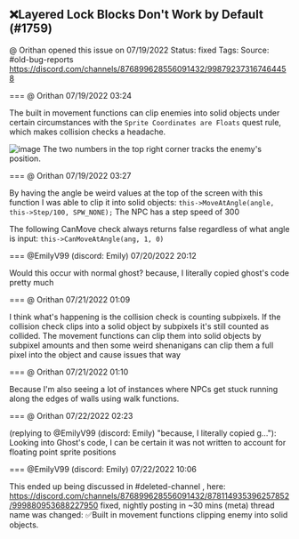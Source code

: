 ## ❌Layered Lock Blocks Don't Work by Default (#1759)
@ Orithan opened this issue on 07/19/2022
Status: fixed
Tags: 
Source: #old-bug-reports https://discord.com/channels/876899628556091432/998792373167464458


=== @ Orithan 07/19/2022 03:24

The built in movement functions can clip enemies into solid objects under certain circumstances with the ``Sprite Coordinates are Floats`` quest rule, which makes collision checks a headache.

![image](https://cdn.discordapp.com/attachments/998792373167464458/998792435377373284/zc_screen00008.png?ex=65e69071&is=65d41b71&hm=15ca804e9bf552eae7133917d3a6fbe3b96c93ddcf4c7e118506aca2bd704846&)
The two numbers in the top right corner tracks the enemy's position.

=== @ Orithan 07/19/2022 03:27

By having the angle be weird values at the top of the screen with this function I was able to clip it into solid objects:
``this->MoveAtAngle(angle, this->Step/100, SPW_NONE);``
The NPC has a step speed of 300

The following CanMove check always returns false regardless of what angle is input:
``this->CanMoveAtAngle(ang, 1, 0)``

=== @EmilyV99 (discord: Emily) 07/20/2022 20:12

Would this occur with normal ghost?
because, I literally copied ghost's code pretty much

=== @ Orithan 07/21/2022 01:09

I think what's happening is the collision check is counting subpixels. If the collision check clips into a solid object by subpixels it's still counted as collided. The movement functions can clip them into solid objects by subpixel amounts and then some weird shenanigans can clip them a full pixel into the object and cause issues that way

=== @ Orithan 07/21/2022 01:10

Because I'm also seeing a lot of instances where NPCs get stuck running along the edges of walls using walk functions.

=== @ Orithan 07/22/2022 02:23

(replying to @EmilyV99 (discord: Emily) "because, I literally copied g…"): Looking into Ghost's code, I can be certain it was not written to account for floating point sprite positions

=== @EmilyV99 (discord: Emily) 07/22/2022 10:06

This ended up being discussed in #deleted-channel , here: https://discord.com/channels/876899628556091432/878114935396257852/999880953688227950
fixed, nightly posting in ~30 mins
(meta) thread name was changed: ✅Built in movement functions clipping enemy into solid objects.
